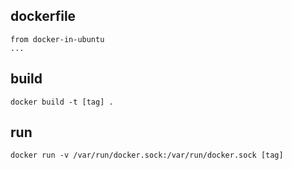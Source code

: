 ## dockerfile

    from docker-in-ubuntu
    ... 

## build

    docker build -t [tag] .

## run

    docker run -v /var/run/docker.sock:/var/run/docker.sock [tag]
